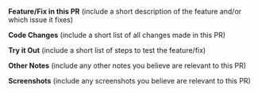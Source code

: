 **Feature/Fix in this PR**
(include a short description of the feature and/or which issue it fixes)

**Code Changes**
(include a short list of all changes made in this PR)

**Try it Out**
(include a short list of steps to test the feature/fix)

**Other Notes**
(include any other notes you believe are relevant to this PR)

**Screenshots**
(include any screenshots you believe are relevant to this PR)